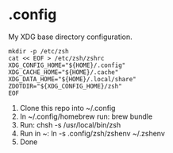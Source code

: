 # .config

My XDG base directory configuration.

```
mkdir -p /etc/zsh
cat << EOF > /etc/zsh/zshrc
XDG_CONFIG_HOME="${HOME}/.config"
XDG_CACHE_HOME="${HOME}/.cache"
XDG_DATA_HOME="${HOME}/.local/share"
ZDOTDIR="${XDG_CONFIG_HOME}/zsh"
EOF
```

1. Clone this repo into ~/.config
2. In ~/.config/homebrew run: brew bundle
3. Run: chsh -s /usr/local/bin/zsh
4. Run in ~: ln -s .config/zsh/zshenv ~/.zshenv
5. Done
